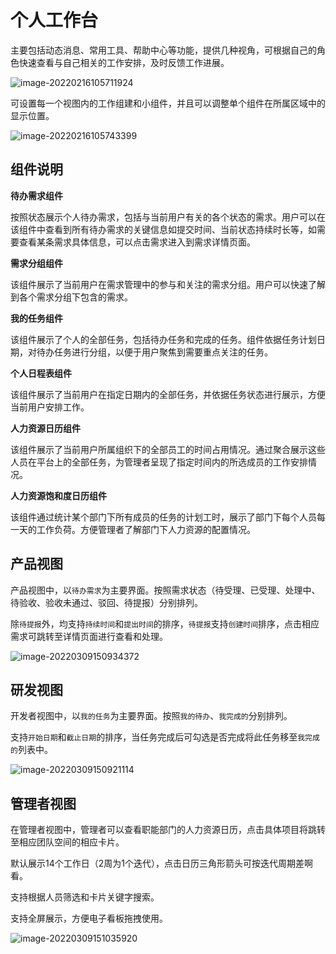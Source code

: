 # 个人工作台

主要包括动态消息、常用工具、帮助中心等功能，提供几种视角，可根据自己的角色快速查看与自己相关的工作安排，及时反馈工作进展。

![image-20220216105711924](https://jdhelp.s3.cn-north-1.jdcloud-oss.com/dashboard.assets/image-20220216105711924.png)

可设置每一个视图内的工作组建和小组件，并且可以调整单个组件在所属区域中的显示位置。

![image-20220216105743399](https://jdhelp.s3.cn-north-1.jdcloud-oss.com/dashboard.assets/image-20220216105743399.png)

## 组件说明

**待办需求组件**

按照状态展示个人待办需求，包括与当前用户有关的各个状态的需求。用户可以在该组件中查看到所有待办需求的关键信息如提交时间、当前状态持续时长等，如需要查看某条需求具体信息，可以点击需求进入到需求详情页面。

**需求分组组件**

该组件展示了当前用户在需求管理中的参与和关注的需求分组。用户可以快速了解到各个需求分组下包含的需求。

**我的任务组件**

 该组件展示了个人的全部任务，包括待办任务和完成的任务。组件依据任务计划日期，对待办任务进行分组，以便于用户聚焦到需要重点关注的任务。

**个人日程表组件**

该组件展示了当前用户在指定日期内的全部任务，并依据任务状态进行展示，方便当前用户安排工作。

**人力资源日历组件**

 该组件展示了当前用户所属组织下的全部员工的时间占用情况。通过聚合展示这些人员在平台上的全部任务，为管理者呈现了指定时间内的所选成员的工作安排情况。

**人力资源饱和度日历组件**

该组件通过统计某个部门下所有成员的任务的计划工时，展示了部门下每个人员每一天的工作负荷。方便管理者了解部门下人力资源的配置情况。

## 产品视图

产品视图中，以`待办需求`为主要界面。按照需求状态（待受理、已受理、处理中、待验收、验收未通过、驳回、待提报）分别排列。

除`待提报`外，均支持`持续时间`和`提出时间`的排序，`待提报`支持`创建时间`排序，点击相应需求可跳转至详情页面进行查看和处理。

![image-20220309150934372](https://jdhelp.s3.cn-north-1.jdcloud-oss.com/dashboard.assets/image-20220309150934372.png)


## 研发视图

开发者视图中，以`我的任务`为主要界面。按照`我的待办`、`我完成的`分别排列。

支持`开始日期`和`截止日期`的排序，当任务完成后可勾选是否完成将此任务移至`我完成的`列表中。

![image-20220309150921114](https://jdhelp.s3.cn-north-1.jdcloud-oss.com/dashboard.assets/image-20220309150921114.png)

## 管理者视图

在管理者视图中，管理者可以查看职能部门的人力资源日历，点击具体项目将跳转至相应团队空间的相应卡片。

默认展示14个工作日（2周为1个迭代），点击日历三角形箭头可按迭代周期差啊看。

支持根据人员筛选和卡片关键字搜索。

支持全屏展示，方便电子看板拖拽使用。

![image-20220309151035920](https://jdhelp.s3.cn-north-1.jdcloud-oss.com/dashboard.assets/image-20220309151035920.png)
